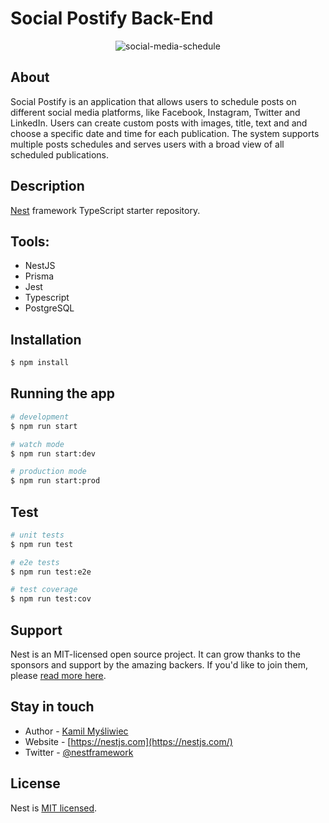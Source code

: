 # Social Postify Back-End



<p align="center">
  <img src="https://github.com/bandeira-de-melo/social-postify-back-end-nestjs/assets/83191364/f3f57960-71ed-444e-b7a1-98a78e8fabeb" alt="social-media-schedule" />
  
</p>

  
## About

Social Postify is an application that allows users to schedule posts on different social media platforms, like Facebook, Instagram, Twitter and LinkedIn. Users can create custom posts with images, title, text and and choose a specific date and time for each publication. The system supports multiple posts schedules and serves users with a broad view of all scheduled publications.


## Description

[Nest](https://github.com/nestjs/nest) framework TypeScript starter repository.

## Tools:
- NestJS
- Prisma
- Jest
- Typescript
- PostgreSQL

## Installation

```bash
$ npm install
```

## Running the app

```bash
# development
$ npm run start

# watch mode
$ npm run start:dev

# production mode
$ npm run start:prod
```

## Test

```bash
# unit tests
$ npm run test

# e2e tests
$ npm run test:e2e

# test coverage
$ npm run test:cov
```

## Support

Nest is an MIT-licensed open source project. It can grow thanks to the sponsors and support by the amazing backers. If you'd like to join them, please [read more here](https://docs.nestjs.com/support).

## Stay in touch

- Author - [Kamil Myśliwiec](https://kamilmysliwiec.com)
- Website - [https://nestjs.com](https://nestjs.com/)
- Twitter - [@nestframework](https://twitter.com/nestframework)

## License

Nest is [MIT licensed](LICENSE).
